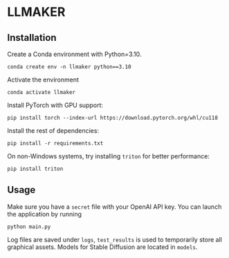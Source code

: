 # LLMAKER

## Installation

Create a Conda environment with Python=3.10.
```shell
conda create env -n llmaker python==3.10
```

Activate the environment
```shell
conda activate llmaker
```

Install PyTorch with GPU support:
```shell
pip install torch --index-url https://download.pytorch.org/whl/cu118
```

Install the rest of dependencies:
```shell
pip install -r requirements.txt
```

On non-Windows systems, try installing `triton` for better performance:
```shell
pip install triton
```

## Usage
Make sure you have a `secret` file with your OpenAI API key. You can launch the application by running
```shell
python main.py
```

Log files are saved under `logs`, `test_results` is used to temporarily store all graphical assets. Models for Stable Diffusion are located in `models`.
